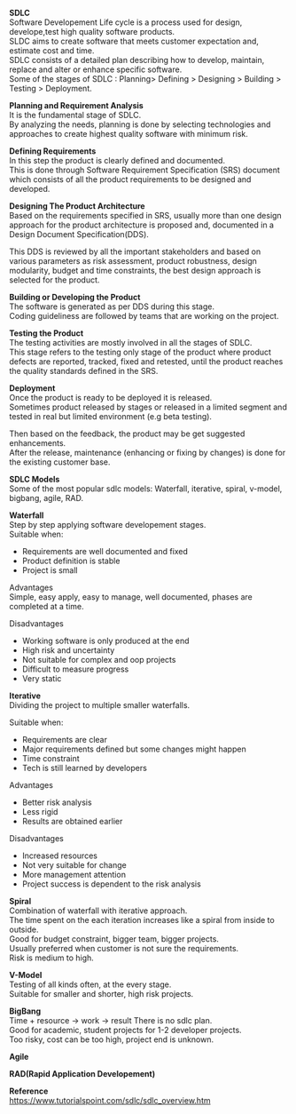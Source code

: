 **SDLC**  
Software Developement Life cycle is a process used for design, develope,test high quality software products.  
SLDC aims to create software that meets customer expectation and, estimate cost and time.  
SDLC consists of a detailed plan describing how to develop, maintain, replace and alter or enhance specific software.  
Some of the stages of SDLC : Planning> Defining > Designing > Building > Testing > Deployment.  

**Planning and Requirement Analysis**    
It is the fundamental stage of SDLC.  
By analyzing the needs, planning is done by selecting technologies and approaches to create highest quality software with minimum risk.    

**Defining Requirements**  
In this step the product is clearly defined and documented.  
This is done through Software Requirement Specification (SRS) document which consists of all the product requirements to be designed and developed.    

**Designing The Product Architecture**  
Based on the requirements specified in SRS, usually more than one design approach for the product architecture is proposed and,
documented in a Design Document Specification(DDS).  

This DDS is reviewed by all the important stakeholders and based on various parameters as risk assessment, product robustness,
design modularity, budget and time constraints, the best design approach is selected for the product.  

**Building or Developing the Product**  
The software is generated as per DDS during this stage.  
Coding guideliness are followed by teams that are working on the project.  

**Testing the Product**  
The testing activities are mostly involved in all the stages of SDLC.  
This stage refers to the testing only stage of the product where product defects are reported, tracked, fixed and retested,
until the product reaches the quality standards defined in the SRS.  

**Deployment**  
Once the product is ready to be deployed it is released.  
Sometimes product released by stages or released in a limited segment and tested in real but limited environment (e.g beta testing).  

Then based on the feedback, the product may be get suggested enhancements.  
After the release, maintenance (enhancing or fixing by changes) is done for the existing customer base.  

**SDLC Models**  
Some of the most popular sdlc models: Waterfall, iterative, spiral, v-model, bigbang, agile, RAD.  

**Waterfall**  
Step by step applying software developement stages.  
Suitable when:  
- Requirements are well documented and fixed  
- Product definition is stable  
- Project is small  

Advantages  
Simple, easy apply, easy to manage, well documented, phases are completed at a time.   

Disadvantages  
- Working software is only produced at the end
- High risk and uncertainty
- Not suitable for complex and oop projects
- Difficult to measure progress
- Very static

**Iterative**  
Dividing the project to multiple smaller waterfalls.  

Suitable when:
- Requirements are clear
- Major requirements defined but some changes might happen
- Time constraint
- Tech is still learned by developers

Advantages  
- Better risk analysis  
- Less rigid  
- Results are obtained earlier  

Disadvantages
- Increased resources  
- Not very suitable for change  
- More management attention  
- Project success is dependent to the risk analysis

**Spiral**  
Combination of waterfall with iterative approach.  
The time spent on the each iteration increases like a spiral from inside to outside.  
Good for budget constraint, bigger team, bigger projects.  
Usually preferred when customer is not sure the requirements.  
Risk is medium to high.  

**V-Model**  
Testing of all kinds often, at the every stage.  
Suitable for smaller and shorter, high risk projects.  

**BigBang**  
Time + resource -> work -> result
There is no sdlc plan.  
Good for academic, student projects for 1-2 developer projects.  
Too risky, cost can be too high, project end is unknown.  

**Agile**  

**RAD(Rapid Application Developement)**  

**Reference**  
https://www.tutorialspoint.com/sdlc/sdlc_overview.htm
